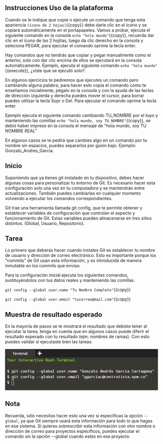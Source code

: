 ## Instrucciones Uso de la plataforma

Cuando se le indique que copie o ejecute un comando que tenga esta apariencia `(ícono de 2 hojas)`{{copy}} debe darle clic en el ícono y se copiará automáticamente en el portapapeles. Vamos a probar, ejecuta el siguiente comando en la consola `echo "hola mundo"`{{copy}}, recuerda dar clic en el ícono de las 2 hojitas, luego da clic derecho en la consola y seleciona PEGAR, para ejecutar el comando oprime la tecla enter.

Hay comandos que no tendrás que copiar y pegar manualmente como el anterior, solo con dar clic encima de ellos se ejecutará en la consola automáticamente. Ejemplo, ejecuta el siguiente comando `echo "hola mundo"`{{execute}}, ¿viste que se ejecutó solo?.

En algunos ejercicios te pediremos que ejecutes un comando pero cambiando alguna palabra, para hacer esto copia el comando como te enseñamos inicialmente, pégalo en la consola y con la ayuda de las teclas de dirección izquierda y derecha puedes mover el cursor, para borrar puedes utilizar la tecla Supr o Del. Para ejecutar el comando oprime la tecla enter.

Ejemplo ejecuta el siguiente comando cambiando TU_NOMBRE por el tuyo y manteniendo las comillas `echo "hola mundo, soy TU_NOMBRE"`{{copy}}, se debió haber impreso en la consola el mensaje de "hola mundo, soy TU NOMBRE REAL"

En algunos casos se te pedirá que cambies algo en un comando por tu nombre sin espacios, puedes separarlos por guión bajo. Ejemplo: Gonzalo_Andres_Garcia.


## Inicio

Suponiendo que ya tienes git instalado en tu dispositivo, debes hacer algunas cosas para personalizar tu entorno de Git. Es necesario hacer esta configuración solo una vez en tu computadora y se mantendrán entre actualizaciones. También puedes cambiarlas en cualquier momento volviendo a ejecutar los comandos correspondientes.

Git trae una herramienta llamada git config, que te permite obtener y establecer variables de
configuración que controlan el aspecto y funcionamiento de Git. Estas variables pueden
almacenarse en tres sitios distintos. (Global, Usuario, Repositorio).

## Tarea

Lo primero que deberás hacer cuando instales Git es establecer tu nombre de usuario y dirección
de correo electrónico. Esto es importante porque los "commits" de Git usan esta información, y es
introducida de manera inmutable en los commits que envías:

Para la configuración inicial ejecuta los siguientes comandos, sustituyéndolos con tus datos reales y manteniendo las comillas.

`git config --global user.name "Tu Nombre Completo"`{{copy}}


`git config --global user.email "tucorreo@mail.com"`{{copy}}

## Muestra de resultado esperado

En la mayoría de pasos se te mostrará el resultado que debiste tener al ejecutar la tarea, tenga en cuenta que en algunos casos puede diferir el resultado esperado con tu resultado (ejm: nombres de ramas). Con esto puedes validar si ejecutaste bien las tareas.

![Resultado esperado](./assets/1.png)

## Nota

Recuerda, sólo necesitas hacer esto una vez si especificas la opción `--global`, ya que Git siempre
usará esta información para todo lo que hagas en ese sistema. Si quieres sobrescribir esta
información con otro nombre o dirección de correo para proyectos específicos, puedes ejecutar el
comando sin la opción --global cuando estés en ese proyecto.